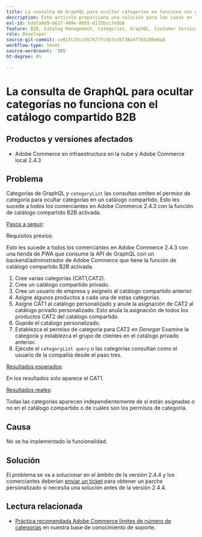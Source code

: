 ```yaml
---
title: La consulta de GraphQL para ocultar categorías no funciona con el catálogo compartido B2B
description: Este artículo proporciona una solución para los casos en los que la función de catálogo compartido B2B no funciona con la consulta de categorías de GraphQL para ocultar categorías.
exl-id: bdafa8d9-b637-409e-86b5-d132bccfe0b8
feature: B2B, Catalog Management, Categories, GraphQL, Customer Service
role: Developer
source-git-commit: ce81fc35cc5b7477fc5b3cd5f36a4ff65280e6a0
workflow-type: tm+mt
source-wordcount: '305'
ht-degree: 0%

---
```


# La consulta de GraphQL para ocultar categorías no funciona con el catálogo compartido B2B


## Productos y versiones afectados

* Adobe Commerce en infraestructura en la nube y Adobe Commerce local 2.4.3

## Problema

Categorías de GraphQL y `categoryList` las consultas omiten el permiso de categoría para ocultar categorías en un catálogo compartido. Esto les sucede a todos los comerciantes en Adobe Commerce 2.4.3 con la función de catálogo compartido B2B activada.

<u>Pasos a seguir</u>:

Requisitos previos:

Esto les sucede a todos los comerciantes en Adobe Commerce 2.4.3 con una tienda de PWA que consume la API de GraphQL con un backend/administrador de Adobe Commerce que tiene la función de catálogo compartido B2B activada.

1. Cree varias categorías (CAT1,CAT2).
1. Cree un catálogo compartido privado.
1. Cree un usuario de empresa y asígnelo al catálogo compartido anterior.
1. Asigne algunos productos a cada una de estas categorías.
1. Asigne CAT1 al catálogo personalizado y anule la asignación de CAT2 al catálogo privado personalizado. Esto anula la asignación de todos los productos CAT2 del catálogo compartido.
1. Guarde el catálogo personalizado.
1. Establezca el permiso de categoría para CAT2 en *Denegar* Examine la categoría y establezca el grupo de clientes en el catálogo privado anterior.
1. Ejecute el `categoryList query` o las categorías consultan como el usuario de la compañía desde el paso tres.

<u>Resultados esperados</u>:

En los resultados solo aparece el CAT1.

<u>Resultados reales</u>:

Todas las categorías aparecen independientemente de si están asignadas o no en el catálogo compartido o de cuáles son los permisos de categoría.

## Causa

No se ha implementado la funcionalidad.

## Solución

El problema se va a solucionar en el ámbito de la versión 2.4.4 y los comerciantes deberían [enviar un ticket](/help/help-center-guide/help-center/magento-help-center-user-guide.md#submit-ticket) para obtener un parche personalizado si necesita una solución antes de la versión 2.4.4.

## Lectura relacionada

* [Práctica recomendada Adobe Commerce límites de número de categorías](https://support.magento.com/hc/en-us/articles/360048176832) en nuestra base de conocimiento de soporte.
